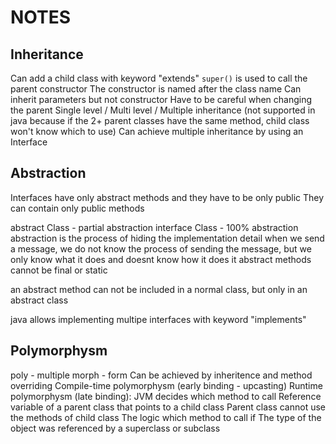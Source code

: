 # NOTES
## Inheritance
Can add a child class with keyword "extends"
`super()` is used to call the parent constructor
The constructor is named after the class name
Can inherit parameters but not constructor
Have to be careful when changing the parent
Single level / Multi level / Multiple inheritance (not supported in java because if the 2+ parent classes have the same method, child class won't know which to use)
Can achieve multiple inheritance by using an Interface
## Abstraction
Interfaces have only abstract methods and they have to be only public
They can contain only public methods


abstract Class - partial abstraction
interface Class - 100% abstraction
abstraction is the process of hiding the implementation detail
when we send a message, we do not know the process of sending the message, but we only know what it does and doesnt know how it does it
abstract methods cannot be final or static


an abstract method can not be included in a normal class, but only in an abstract class

java allows implementing multipe interfaces with keyword "implements"

## Polymorphysm
poly - multiple
morph - form
Can be achieved by inheritence and method overriding
Compile-time polymorphysm (early binding - upcasting)
Runtime polymorphysm (late binding): JVM decides which method to call
Reference variable of a parent class that points to a child class 
Parent class cannot use the methods of child class
The logic which method to call if The type of the object was referenced by a superclass or subclass